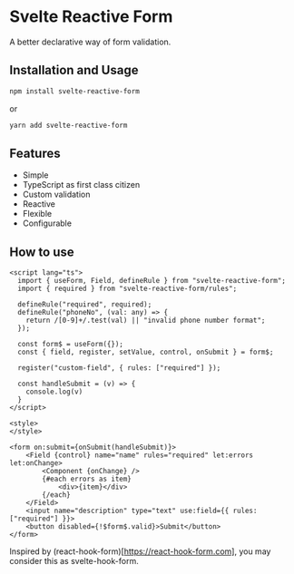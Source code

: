 # Svelte Reactive Form
A better declarative way of form validation. 

## Installation and Usage

```bash
npm install svelte-reactive-form
```
or
```bash
yarn add svelte-reactive-form
```

## Features
- Simple
- TypeScript as first class citizen
- Custom validation
- Reactive 
- Flexible
- Configurable

## How to use
```svelte
<script lang="ts">
  import { useForm, Field, defineRule } from "svelte-reactive-form";
  import { required } from "svelte-reactive-form/rules";

  defineRule("required", required);
  defineRule("phoneNo", (val: any) => {
    return /[0-9]+/.test(val) || "invalid phone number format";
  });

  const form$ = useForm({});
  const { field, register, setValue, control, onSubmit } = form$;

  register("custom-field", { rules: ["required"] });

  const handleSubmit = (v) => {
    console.log(v)
  }
</script>

<style>
</style>

<form on:submit={onSubmit(handleSubmit)}>
    <Field {control} name="name" rules="required" let:errors let:onChange>
        <Component {onChange} />
        {#each errors as item}
            <div>{item}</div>
        {/each}
    </Field>
    <input name="description" type="text" use:field={{ rules: ["required"] }}>
    <button disabled={!$form$.valid}>Submit</button>
</form>
```

Inspired by (react-hook-form)[https://react-hook-form.com], you may consider this as svelte-hook-form.

